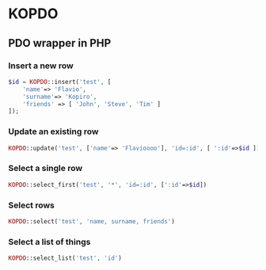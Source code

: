 # KOPDO

## PDO wrapper in PHP

### Insert a new row

```php
$id = KOPDO::insert('test', [
	'name'=> 'Flavio',
	'surname'=> 'Kopiro',
	'friends' => [ 'John', 'Steve', 'Tim' ]
]);
```

### Update an existing row

```php
KOPDO::update('test', ['name'=> 'Flavioooo'], 'id=:id', [ ':id'=>$id ]);
```

### Select a single row

```php
KOPDO::select_first('test', '*', 'id=:id', [':id'=>$id])
```

### Select rows

```php
KOPDO::select('test', 'name, surname, friends')
```

### Select a list of things

```php
KOPDO::select_list('test', 'id')
```




